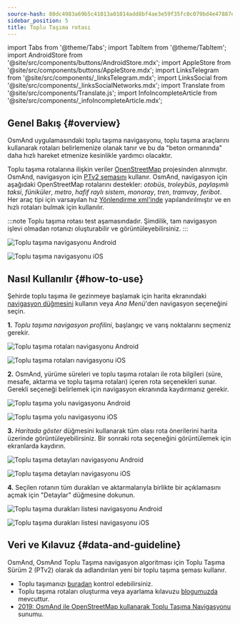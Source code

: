```yaml
---
source-hash: 80dc4983a69b5c41013a01014add8bf4ae3e59f35fc0c079bd4e47887e3e4bea
sidebar_position: 5
title: Toplu Taşıma rotası
---
```

import Tabs from '@theme/Tabs';
import TabItem from '@theme/TabItem';
import AndroidStore from '@site/src/components/buttons/AndroidStore.mdx';
import AppleStore from '@site/src/components/buttons/AppleStore.mdx';
import LinksTelegram from '@site/src/components/_linksTelegram.mdx';
import LinksSocial from '@site/src/components/_linksSocialNetworks.mdx';
import Translate from '@site/src/components/Translate.js';
import InfoIncompleteArticle from '@site/src/components/_infoIncompleteArticle.mdx';




## Genel Bakış {#overview}

OsmAnd uygulamasındaki toplu taşıma navigasyonu, toplu taşıma araçlarını kullanarak rotaları belirlemenize olanak tanır ve bu da "beton ormanında" daha hızlı hareket etmenize kesinlikle yardımcı olacaktır.

Toplu taşıma rotalarına ilişkin veriler [OpenStreetMap](http://openstreetmap.org/) projesinden alınmıştır. OsmAnd, navigasyon için [PTv2 şemasını](https://wiki.openstreetmap.org/wiki/Public_transport) kullanır. OsmAnd, navigasyon için aşağıdaki OpenStreetMap rotalarını destekler: *otobüs*, *troleybüs*, *paylaşımlı taksi*, *füniküler*, *metro*, *hafif raylı sistem*, *monoray*, *tren*, *tramvay*, *feribot*. Her araç tipi için varsayılan hız [Yönlendirme xml'inde](../../../technical/build-osmand/routing.md) yapılandırılmıştır ve en hızlı rotaları bulmak için kullanılır.

:::note
Toplu taşıma rotası test aşamasındadır. Şimdilik, tam navigasyon işlevi olmadan rotanızı oluşturabilir ve görüntüleyebilirsiniz.
:::

<Tabs groupId="operating-systems" queryString="current-os">

<TabItem value="android" label="Android">

![Toplu taşıma navigasyonu Android](@site/static/img/navigation/public/navigation_android.png)  

</TabItem>

<TabItem value="ios" label="iOS">  

![Toplu taşıma navigasyonu iOS](@site/static/img/navigation/public/navigation_ios.png)

</TabItem>

</Tabs>


## Nasıl Kullanılır {#how-to-use}

Şehirde toplu taşıma ile gezinmeye başlamak için harita ekranındaki [navigasyon düğmesini](../../widgets/map-buttons.md#directions) kullanın veya *Ana Menü*'den navigasyon seçeneğini seçin.  

**1.** *Toplu taşıma navigasyon profilini*, başlangıç ve varış noktalarını seçmeniz gerekir.  

<Tabs groupId="operating-systems" queryString="current-os">

<TabItem value="android" label="Android">

![Toplu taşıma rotaları navigasyonu Android](@site/static/img/navigation/public/navigation_public_android.png)

</TabItem>

<TabItem value="ios" label="iOS">  

![Toplu taşıma rotaları navigasyonu iOS](@site/static/img/navigation/public/navigation_public_ios.png)

</TabItem>

</Tabs>

**2.** OsmAnd, yürüme süreleri ve toplu taşıma rotaları ile rota bilgileri (süre, mesafe, aktarma ve toplu taşıma rotaları) içeren rota seçenekleri sunar. Gerekli seçeneği belirlemek için navigasyon ekranında kaydırmanız gerekir.  

<Tabs groupId="operating-systems" queryString="current-os">

<TabItem value="android" label="Android">

![Toplu taşıma yolu navigasyonu Android](@site/static/img/navigation/public/navigation_way_android.png)

</TabItem>

<TabItem value="ios" label="iOS">  

![Toplu taşıma yolu navigasyonu iOS](@site/static/img/navigation/public/navigation_way_ios.png)

</TabItem>

</Tabs>

**3.** *Haritada göster* düğmesini kullanarak tüm olası rota önerilerini harita üzerinde görüntüleyebilirsiniz. Bir sonraki rota seçeneğini görüntülemek için ekranlarda kaydırın.

<Tabs groupId="operating-systems" queryString="current-os">

<TabItem value="android" label="Android">

![Toplu taşıma detayları navigasyonu Android](@site/static/img/navigation/public/navigation_details_android.png)

</TabItem>

<TabItem value="ios" label="iOS">  

![Toplu taşıma detayları navigasyonu iOS](@site/static/img/navigation/public/navigation_details_ios.png)

</TabItem>

</Tabs>


**4.** Seçilen rotanın tüm durakları ve aktarmalarıyla birlikte bir açıklamasını açmak için "Detaylar" düğmesine dokunun.  

<Tabs groupId="operating-systems" queryString="current-os">

<TabItem value="android" label="Android">

![Toplu taşıma durakları listesi navigasyonu Android](@site/static/img/navigation/public/navigation_stops_list_android.png)

</TabItem>

<TabItem value="ios" label="iOS">  

![Toplu taşıma durakları listesi navigasyonu iOS](@site/static/img/navigation/public/navigation_stops_list_ios.png)

</TabItem>

</Tabs>


## Veri ve Kılavuz {#data-and-guideline}

OsmAnd, OsmAnd Toplu Taşıma navigasyon algoritması için Toplu Taşıma Sürüm 2 (PTv2) olarak da adlandırılan yeni bir toplu taşıma şeması kullanır.

- Toplu taşımanızı [buradan](http://tools.geofabrik.de/osmi/) kontrol edebilirsiniz.
- Toplu taşıma rotaları oluşturma veya ayarlama kılavuzu [blogumuzda](https://osmand.net/blog/guideline-pt) mevcuttur.
- [2019: OsmAnd ile OpenStreetMap kullanarak Toplu Taşıma Navigasyonu](https://www.youtube.com/watch?v=SPab09kaWPc&ab_channel=StateoftheMap) sunumu.